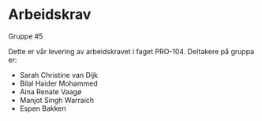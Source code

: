 # Arbeidskrav
Gruppe #5

Dette er vår levering av arbeidskravet i faget PRO-104. Deltakere på gruppa er:  
- Sarah Christine van Dijk
- Bilal Haider Mohammed
- Aina Renate Vaagø
- Manjot Singh Warraich
- Espen Bakken 
